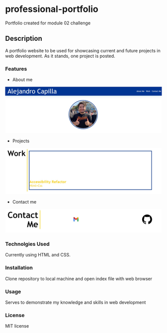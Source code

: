 # professional-portfolio
Portfolio created for module 02 challenge
## Description
A portfolio website to be used for showcasing current and future projects in web development. As it stands, one project is posted. 
### Features
- About me

![About me screenshot](./assets/images/header-screen.JPG)

- Projects

![Projects screenshot](./assets/images/work-screen.JPG)

- Contact me

![Contact me screen shot](./assets/images/contact-screen.JPG)


### Technolgies Used
Currently using HTML and CSS.

### Installation
Clone repository to local machine and open index file with web browser

### Usage
Serves to demonstrate my knowledge and skills in web development

### License
MIT license